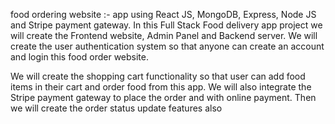  food ordering website :- app using React JS, MongoDB, Express, Node JS and Stripe payment gateway. In this Full Stack Food delivery app project we will create the Frontend website, Admin Panel and Backend server. 
We will create the user authentication system so that anyone can create an account and login this food order website.

We will create the shopping cart functionality so that user can add food items in their cart and order food from this app. We will also integrate the Stripe payment gateway to place the order and with online payment. Then we will create the order status update features also
